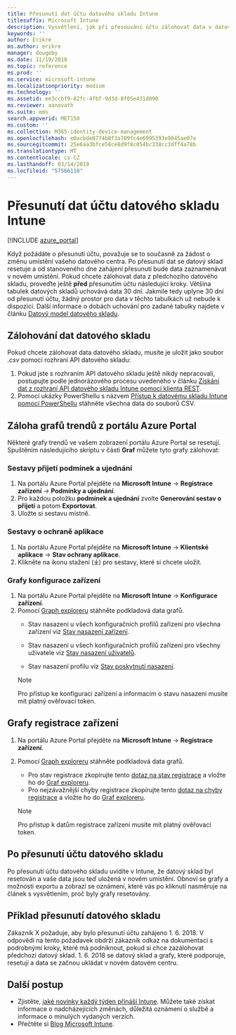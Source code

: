 ```yaml
---
title: Přesunutí dat účtu datového skladu Intune
titlesuffix: Microsoft Intune
description: Vysvětlení, jak při přesouvání účtu zálohovat data v datovém skladu Intune
keywords: ''
author: Erikre
ms.author: erikre
manager: dougeby
ms.date: 11/19/2018
ms.topic: reference
ms.prod: ''
ms.service: microsoft-intune
ms.localizationpriority: medium
ms.technology: ''
ms.assetid: ee3ccbf9-82fc-4fbf-9d3d-8f05e431d090
ms.reviewer: aanavath
ms.suite: ems
search.appverid: MET150
ms.custom: ''
ms.collection: M365-identity-device-management
ms.openlocfilehash: e0acbde0774b8f3a709fc4e6995393e9845ae07e
ms.sourcegitcommit: 25e6aa3bfce58ce8d9f8c054bc338cc3dff4a78b
ms.translationtype: MT
ms.contentlocale: cs-CZ
ms.lasthandoff: 03/14/2019
ms.locfileid: "57566110"
---
```

# <a name="move-your-intune-data-warehouse-account-data"></a>Přesunutí dat účtu datového skladu Intune 

[!INCLUDE [azure_portal](./includes/azure_portal.md)]

Když požádáte o přesunutí účtu, považuje se to současně za žádost o změnu umístění vašeho datového centra. Po přesunutí dat se datový sklad resetuje a od stanoveného dne zahájení přesunutí bude data zaznamenávat v novém umístění. Pokud chcete zálohovat data z předchozího datového skladu, proveďte ještě **před** přesunutím účtu následující kroky. Většina tabulek datových skladů uchovává data 30 dní. Jakmile tedy uplyne 30 dní od přesunutí účtu, žádný prostor pro data v těchto tabulkách už nebude k dispozici. Další informace o dobách uchování pro zadané tabulky najdete v článku [Datový model datového skladu](reports-ref-data-model.md). 

## <a name="back-up-your-data-warehouse-data"></a>Zálohování dat datového skladu 

Pokud chcete zálohovat data datového skladu, musíte je uložit jako soubor *.csv* pomocí rozhraní API datového skladu:  

1. Pokud jste s rozhraním API datového skladu ještě nikdy nepracovali, postupujte podle jednorázového procesu uvedeného v článku [Získání dat z rozhraní API datového skladu Intune pomocí klienta REST](reports-proc-data-rest.md).
2. Pomocí ukázky PowerShellu s názvem [Přístup k datovému skladu Intune pomocí PowerShellu](https://github.com/Microsoft/Intune-Data-Warehouse/tree/master/Samples/PowerShell) stáhněte všechna data do souborů CSV. 

## <a name="back-up-your-trend-charts-from-the-azure-portal"></a>Záloha grafů trendů z portálu Azure Portal

Některé grafy trendů ve vašem zobrazení portálu Azure Portal se resetují. Spuštěním následujícího skriptu v části **Graf** můžete tyto grafy zálohovat:   

### <a name="terms--conditions-acceptance-reports"></a>Sestavy přijetí podmínek a ujednání
1. Na portálu Azure Portal přejděte na **Microsoft Intune** -> **Registrace zařízení** -> **Podmínky a ujednání**.
2. Pro každou položku **podmínek a ujednání** zvolte **Generování sestav o přijetí** a potom **Exportovat**.
3. Uložte si sestavu místně.
 
### <a name="app-protection-reports"></a>Sestavy o ochraně aplikace  
1. Na portálu Azure Portal přejděte na **Microsoft Intune** -> **Klientské aplikace** -> **Stav ochrany aplikace**.
2. Klikněte na ikonu stažení (⤓) pro sestavy, které si chcete uložit.

### <a name="device-configuration-charts"></a>Grafy konfigurace zařízení 
1. Na portálu Azure Portal přejděte na **Microsoft Intune** -> **Konfigurace zařízení**.
2. Pomocí [Graph exploreru](https://developer.microsoft.com/graph/graph-explorer) stáhněte podkladová data grafů. 
    - Stav nasazení u všech konfiguračních profilů zařízení pro všechna zařízení viz [Stav nasazení zařízení](https://graph.microsoft.com/beta/reports/deviceConfigurationDeviceActivity/content).

    - Stav nasazení u všech konfiguračních profilů zařízení pro všechny uživatele viz [Stav nasazení uživatelů](https://graph.microsoft.com/beta/reports/deviceConfigurationUserActivity/content).

    - Stav nasazení profilu viz [Stav poskytnutí nasazení](https://graph.microsoft.com/beta/deviceManagement/deviceConfigurations?$select=id,displayName,lastModifiedDateTime,deviceStatusOverview&$expand=deviceStatusOverview).
  
    > [!NOTE]
    > Pro přístup ke konfiguraci zařízení a informacím o stavu nasazení musíte mít platný ověřovací token.

## <a name="device-enrollment-charts"></a>Grafy registrace zařízení
1. Na portálu Azure Portal přejděte na **Microsoft Intune** -> **Registrace zařízení**.
2. Pomocí [Graph exploreru](https://developer.microsoft.com/graph/graph-explorer) stáhněte podkladová data grafů.
    - Pro stav registrace zkopírujte tento [dotaz na stav registrace](https://graph.microsoft.com/beta/reports/managedDeviceEnrollmentFailureTrends()/content) a vložte ho do [Graf exploreru](https://developer.microsoft.com/graph/graph-explorer).
    - Pro nejzávažnější chyby registrace zkopírujte tento [dotaz na chyby registrace](https://graph.microsoft.com/beta/reports/managedDeviceEnrollmentTopFailures(period=null)/content) a vložte ho do [Graf exploreru](https://developer.microsoft.com/graph/graph-explorer).

    > [!NOTE]
    > Pro přístup k datům registrace zařízení musíte mít platný ověřovací token. 

## <a name="after-a-data-warehouse-account-move"></a>Po přesunutí účtu datového skladu

Po přesunutí účtu datového skladu uvidíte v Intune, že datový sklad byl resetován a vaše data jsou teď uložená v novém umístění. Obnoví se grafy a možnosti exportu a zobrazí se oznámení, které vás po kliknutí nasměruje na článek s vysvětlením, proč byly grafy resetovány.  

## <a name="data-warehouse-move-example"></a>Příklad přesunutí datového skladu 

Zákazník X požaduje, aby bylo přesunutí účtu zahájeno 1. 6. 2018. V odpovědi na tento požadavek obdrží zákazník odkaz na dokumentaci s podrobnými kroky, které má podniknout, pokud si chce zazálohovat předchozí datový sklad. 1. 6. 2018 se datový sklad a grafy, které podporuje, resetují a data se začnou ukládat v novém datovém centru. 

## <a name="next-steps"></a>Další postup

 - Zjistěte, [jaké novinky každý týden přináší Intune](whats-new.md). Můžete také získat informace o nadcházejících změnách, důležitá oznámení o službě a informace o minulých vydaných verzích.
 - Přečtěte si [Blog Microsoft Intune](https://go.microsoft.com/fwlink/?LinkID=273882).
